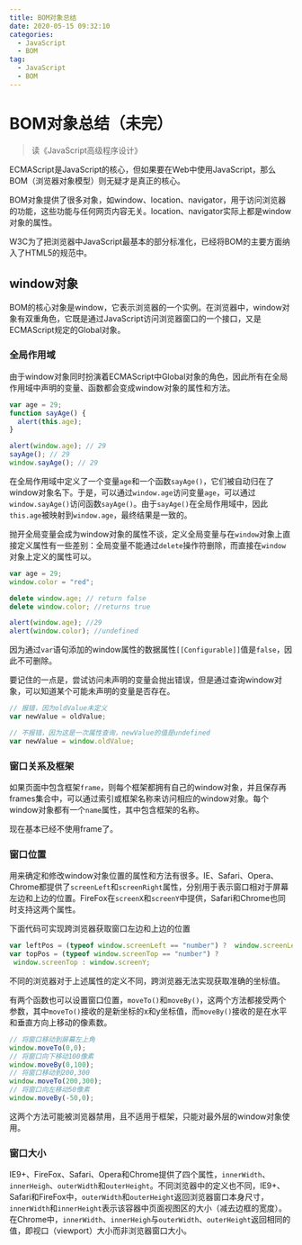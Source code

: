 ```yaml
---
title: BOM对象总结
date: 2020-05-15 09:32:10
categories: 
  - JavaScript
  - BOM
tag: 
  - JavaScript
  - BOM
---
```


# BOM对象总结（未完）

>  读《JavaScript高级程序设计》

ECMAScript是JavaScript的核心，但如果要在Web中使用JavaScript，那么BOM（浏览器对象模型）则无疑才是真正的核心。

BOM对象提供了很多对象，如window、location、navigator，用于访问浏览器的功能，这些功能与任何网页内容无关。location、navigator实际上都是window对象的属性。

W3C为了把浏览器中JavaScript最基本的部分标准化，已经将BOM的主要方面纳入了HTML5的规范中。

## window对象

BOM的核心对象是window，它表示浏览器的一个实例。在浏览器中，window对象有双重角色，它既是通过JavaScript访问浏览器窗口的一个接口，又是ECMAScript规定的Global对象。

### 全局作用域

由于window对象同时扮演着ECMAScript中Global对象的角色，因此所有在全局作用域中声明的变量、函数都会变成window对象的属性和方法。

```javascript
var age = 29;
function sayAge() {
  alert(this.age);
}

alert(window.age); // 29
sayAge(); // 29
window.sayAge(); // 29
```

在全局作用域中定义了一个变量`age`和一个函数`sayAge()`，它们被自动归在了window对象名下。于是，可以通过`window.age`访问变量`age`，可以通过`window.sayAge()`访问函数`sayAge()`。由于`sayAge()`在全局作用域中，因此`this.age`被映射到`window.age`，最终结果是一致的。

抛开全局变量会成为window对象的属性不谈，定义全局变量与在`window`对象上直接定义属性有一些差别：全局变量不能通过`delete`操作符删除，而直接在`window`对象上定义的属性可以。

```javascript
var age = 29; 
window.color = "red"; 

delete window.age; // return false
delete window.color; //returns true 

alert(window.age); //29 
alert(window.color); //undefined
```

因为通过`var`语句添加的window属性的数据属性`[[Configurable]]`值是`false`，因此不可删除。

要记住的一点是，尝试访问未声明的变量会抛出错误，但是通过查询window对象，可以知道某个可能未声明的变量是否存在。

```javascript
// 报错，因为oldValue未定义
var newValue = oldValue;

// 不报错，因为这是一次属性查询，newValue的值是undefined
var newValue = window.oldValue;
```

### 窗口关系及框架

如果页面中包含框架`frame`，则每个框架都拥有自己的window对象，并且保存再frames集合中，可以通过索引或框架名称来访问相应的window对象。每个window对象都有一个`name`属性，其中包含框架的名称。

现在基本已经不使用frame了。

### 窗口位置

用来确定和修改window对象位置的属性和方法有很多。IE、Safari、Opera、Chrome都提供了`screenLeft`和`screenRight`属性，分别用于表示窗口相对于屏幕左边和上边的位置。FireFox在`screenX`和`screenY`中提供，Safari和Chrome也同时支持这两个属性。

下面代码可实现跨浏览器获取窗口左边和上边的位置

```javascript
var leftPos = (typeof window.screenLeft == "number") ?  window.screenLeft : window.screenX; 
var topPos = (typeof window.screenTop == "number") ? 
 window.screenTop : window.screenY;
```

不同的浏览器对于上述属性的定义不同，跨浏览器无法实现获取准确的坐标值。

有两个函数也可以设置窗口位置，`moveTo()`和`moveBy()`，这两个方法都接受两个参数，其中`moveTo()`接收的是新坐标的x和y坐标值，而`moveBy()`接收的是在水平和垂直方向上移动的像素数。

```javascript
// 将窗口移动到屏幕左上角
window.moveTo(0,0); 
// 将窗口向下移动100像素
window.moveBy(0,100); 
// 将窗口移动到200,300
window.moveTo(200,300); 
// 将窗口向左移动50像素
window.moveBy(-50,0);
```

这两个方法可能被浏览器禁用，且不适用于框架，只能对最外层的window对象使用。

### 窗口大小

IE9+、FireFox、Safari、Opera和Chrome提供了四个属性，`innerWidth`、`innerHeigh`、`outerWidth`和`outerHeight`。不同浏览器中的定义也不同，IE9+、Safari和FireFox中，`outerWidth`和`outerHeight`返回浏览器窗口本身尺寸，`innerWidth`和`innerHeight`表示该容器中页面视图区的大小（减去边框的宽度）。在Chrome中，`innerWidth`、`innerHeigh`与`outerWidth`、`outerHeight`返回相同的值，即视口（viewport）大小而非浏览器窗口大小。

